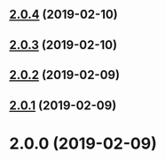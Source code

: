 ## [2.0.4](https://github.com/ggcaponetto/p-killa/compare/v2.0.3...v2.0.4) (2019-02-10)



## [2.0.3](https://github.com/ggcaponetto/p-killa/compare/v2.0.2...v2.0.3) (2019-02-10)



## [2.0.2](https://github.com/ggcaponetto/p-killa/compare/v2.0.1...v2.0.2) (2019-02-09)



## [2.0.1](https://github.com/ggcaponetto/p-killa/compare/v2.0.0...v2.0.1) (2019-02-09)



# 2.0.0 (2019-02-09)




